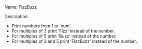 Name: FizzBuzz

Description: 
- Print numbers from 1 to 'num'. 
- For multiples of 3 print 'Fizz' instead of the number.
- For multiples of 5 print 'Buzz' instead of the number.
- For multiples of 3 and 5 print 'FizzBuzz' instead of the number.